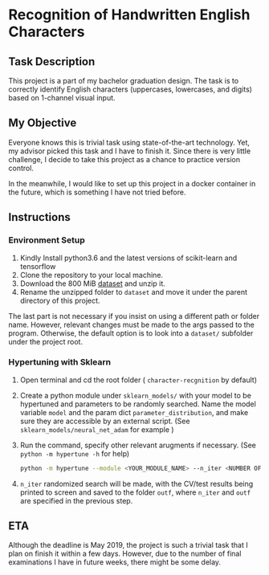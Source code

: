 # Recognition of Handwritten English Characters

## Task Description

This project is a part of my bachelor graduation design. The task is to correctly identify English characters (uppercases, lowercases, and digits) based on 1-channel visual input. 

## My Objective

Everyone knows this is trivial task using state-of-the-art technology. Yet, my advisor picked this task and I have to finish it. Since there is very little challenge, I decide to take this project as a chance to practice version control.

In the meanwhile, I would like to set up this project in a docker container in the future, which is something I have not tried before.

## Instructions

### Environment Setup

1. Kindly Install python3.6 and the latest versions of scikit-learn and tensorflow
2. Clone the repository to your local machine.
3. Download the 800 MiB [dataset](http://www.itl.nist.gov/iaui/vip/cs_links/EMNIST/matlab.zip) and unzip it.
4. Rename the unzipped folder to `dataset` and move it under the parent directory of this project.

The last part is not necessary if you insist on using a different path or folder name. However, relevant changes must be made to the args passed to the program. Otherwise, the default option is to look into a `dataset/` subfolder under the project root.

### Hypertuning with Sklearn

1. Open terminal and cd the root folder ( `character-recgnition` by default)

2. Create a python module under `sklearn_models/` with your model to be hypertuned and parameters to be randomly searched. Name the model variable `model` and the param dict `parameter_distribution`, and make sure they are accessible by an external script. (See `sklearn_models/neural_net_adam` for example )

3. Run the command, specify other relevant arugments if necessary. (See `python -m hypertune -h` for help)

   ```bash
   python -m hypertune --module <YOUR_MODULE_NAME> --n_iter <NUMBER OF SEARCH ITERATIONS> --cv <NUMBER OF CV FOLDS> --outf <FOLDER FOR DUMPING RESULTS>
   ```

4. `n_iter` randomized search will be made, with the CV/test results being printed to screen and saved to the folder `outf`, where `n_iter` and `outf` are specified in the previous step.

## ETA

Although the deadline is May 2019, the project is such a trivial task that I plan on finish it within a few days. However, due to the number of final examinations I have in future weeks, there might be some delay. 